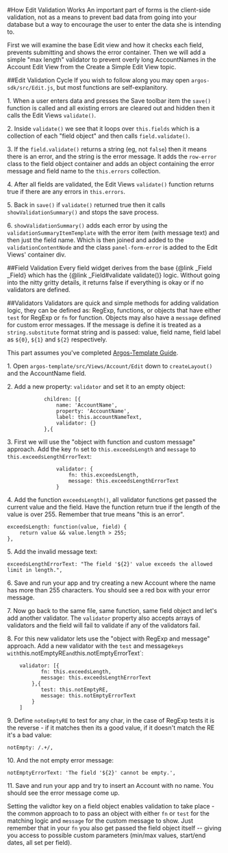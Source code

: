 #How Edit Validation Works
An important part of forms is the client-side validation, not as a means to prevent bad data from going into your database but a way to encourage the user to enter the data she is intending to.

First we will examine the base Edit view and how it checks each field, prevents submitting and shows the error container. Then we will add a simple "max length" validator to prevent overly long AccountNames in the Account Edit View from the Create a Simple Edit View topic.

##Edit Validation Cycle
If you wish to follow along you may open `argos-sdk/src/Edit.js`, but most functions are self-explanitory.

1\. When a user enters data and presses the Save toolbar item the `save()` function is called and all existing errors are cleared out and hidden then it calls the Edit Views `validate()`.

2\. Inside `validate()` we see that it loops over `this.fields` which is a collection of each "field object" and then calls `field.validate()`. 

3\. If the `field.validate()` returns a string (eg, not `false`) then it means there is an error, and the string is the error message. It adds the `row-error` class to the field object container and adds an object containing the error message and field name to the `this.errors` collection.

4\. After all fields are validated, the Edit Views `validate()` function returns true if there are any errors in `this.errors`.

5\. Back in `save()` if `validate()` returned true then it calls `showValidationSummary()` and stops the save process. 

6\. `showValidationSummary()` adds each error by using the `validationSummaryItemTemplate` with the error item (with message text) and then just the field name. Which is then joined and added to the `validationContentNode` and the class `panel-form-error` is added to the Edit Views' container div.


##Field Validation
Every field widget derives from the base {@link _Field _Field} which has the {@link _Field#validate validate()} logic. Without going into the nitty gritty details, it returns false if everything is okay or if no validators are defined.

##Validators
Validators are quick and simple methods for adding validation logic, they can be defined as: RegExp, functions, or objects that have either `test` for RegExp or `fn` for function. Objects may also have a `message` defined for custom error messages. If the message is define it is treated as a `string.substitute` format string and is passed: value, field name, field label as `${0}`, `${1}` and `${2}` respectively.

This part assumes you've completed [Argos-Template Guide](#!/guides/v2_template-guide).

1\. Open `argos-template/src/Views/Account/Edit` down to `createLayout()` and the AccountName field.

2\. Add a new property: `validator` and set it to an empty object:

                children: [{
                    name: 'AccountName',
                    property: 'AccountName',
                    label: this.accountNameText,
                    validator: {}
                },{

3\. First we will use the "object with function and custom message" approach. Add the key `fn` set to `this.exceedsLength` and `message` to `this.exceedsLengthErrorText`:

                    validator: {
                        fn: this.exceedsLength,
                        message: this.exceedsLengthErrorText
                    }

4\. Add the function `exceedsLength()`, all validator functions get passed the current value and the field. Have the function return true if the length of the value is over 255. Remember that true means "this is an error".

    exceedsLength: function(value, field) {
        return value && value.length > 255; 
    },

5\. Add the invalid message text:

    exceedsLengthErrorText: "The field '${2}' value exceeds the allowed limit in length.",

6\. Save and run your app and try creating a new Account where the name has more than 255 characters. You should see a red box with your error message.

7\. Now go back to the same file, same function, same field object and let's add another validator. The `validator` property also accepts arrays of validators and the field will fail to validate if any of the validators fail.

8\. For this new validator lets use the "object with RegExp and message" approach. Add a new validator with the `test` and message` keys with `this.notEmptyRE` and `this.notEmptyErrorText`:

        validator: [{
               fn: this.exceedsLength,
               message: this.exceedsLengthErrorText
            },{
               test: this.notEmptyRE,
               message: this.notEmptyErrorText
            }
        ]

9\. Define `noteEmptyRE` to test for any char, in the case of RegExp tests it is the reverse - if it matches then its a good value, if it doesn't match the RE it's a bad value: 

    notEmpty: /.+/,

10\. And the not empty error message:

    notEmptyErrorText: 'The field '${2}' cannot be empty.',

11\. Save and run your app and try to insert an Account with no name. You should see the error message come up.

Setting the validtor key on a field object enables validation to take place - the common approach to to pass an object with either `fn` or `test` for the matching logic and `message` for the custom message to show. Just remember that in your `fn` you also get passed the field object itself -- giving you access to possible custom parameters (min/max values, start/end dates, all set per field).
